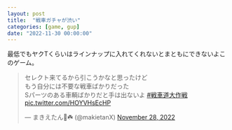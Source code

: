 ```yaml
---
layout: post
title:  "戦車ガチャが渋い"
categories: [game, gup]
date: "2022-11-30 00:00:00"
---
```


最低でもヤクTくらいはラインナップに入れてくれないとまともにできないよこのゲーム。

<blockquote class="twitter-tweet tw-align-center"><p lang="ja" dir="ltr">セレクト来てるから引こうかなと思ったけど<br>もう自分には不要な戦車ばかりだった<br>Sパーツのある車輌ばかりだと手は出ないよ <a href="https://twitter.com/hashtag/%E6%88%A6%E8%BB%8A%E9%81%93%E5%A4%A7%E4%BD%9C%E6%88%A6?src=hash&amp;ref_src=twsrc%5Etfw">#戦車道大作戦</a> <a href="https://t.co/HOYVHsEcHP">pic.twitter.com/HOYVHsEcHP</a></p>&mdash; まきえたん🥦☘️ (@makietanX) <a href="https://twitter.com/makietanX/status/1597353933759909889?ref_src=twsrc%5Etfw">November 28, 2022</a></blockquote> <script async src="https://platform.twitter.com/widgets.js" charset="utf-8"></script>
